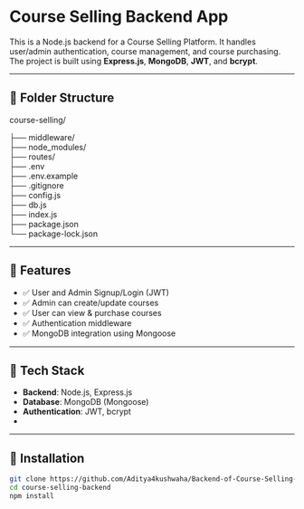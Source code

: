 # Course Selling Backend App

This is a Node.js backend for a Course Selling Platform. It handles user/admin authentication, course management, and course purchasing. The project is built using **Express.js**, **MongoDB**, **JWT**, and **bcrypt**.

---

## 📁 Folder Structure

course-selling/

├── middleware/          
├── node_modules/        
├── routes/             
├── .env                
├── .env.example         
├── .gitignore           
├── config.js            
├── db.js                
├── index.js            
├── package.json         
└── package-lock.json    



---

## 🚀 Features

- ✅ User and Admin Signup/Login (JWT)
- ✅ Admin can create/update courses
- ✅ User can view & purchase courses
- ✅ Authentication middleware
- ✅ MongoDB integration using Mongoose

---

## 🧠 Tech Stack

- **Backend**: Node.js, Express.js
- **Database**: MongoDB (Mongoose)
- **Authentication**: JWT, bcrypt
- 
---

## 🔧 Installation

```bash
git clone https://github.com/Aditya4kushwaha/Backend-of-Course-Selling-App.git
cd course-selling-backend
npm install
